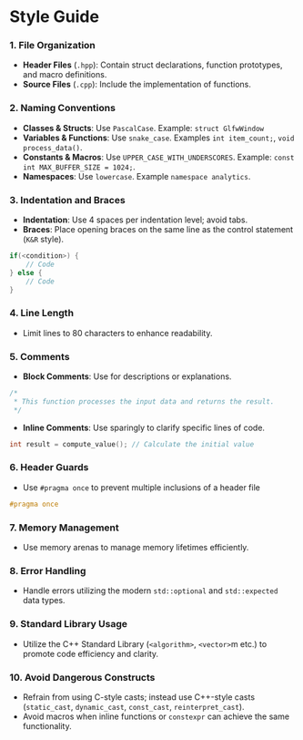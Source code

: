 # Style Guide

### 1. File Organization

- **Header Files** (`.hpp`): Contain struct declarations, function prototypes, and macro definitions.
- **Source Files** (`.cpp`): Include the implementation of functions.

### 2. Naming Conventions

- **Classes & Structs**: Use `PascalCase`. Example: `struct GlfwWindow`
- **Variables & Functions**: Use `snake_case`. Examples `int item_count;`, `void process_data()`.
- **Constants & Macros**: Use `UPPER_CASE_WITH_UNDERSCORES`. Example: `const int MAX_BUFFER_SIZE = 1024;`.
- **Namespaces**: Use `lowercase`. Example `namespace analytics`.

### 3. Indentation and Braces

- **Indentation**: Use 4 spaces per indentation level; avoid tabs.
- **Braces**: Place opening braces on the same line as the control statement (`K&R` style).

```C++
if(<condition>) {
    // Code
} else {
    // Code
}
```

### 4. Line Length

- Limit lines to 80 characters to enhance readability.

### 5. Comments

- **Block Comments**: Use for descriptions or explanations.

```C++
/*
 * This function processes the input data and returns the result.
 */
```
- **Inline Comments**: Use sparingly to clarify specific lines of code.

```C++
int result = compute_value(); // Calculate the initial value
```

### 6. Header Guards

- Use `#pragma once` to prevent multiple inclusions of a header file

```C++
#pragma once
```

### 7. Memory Management

- Use memory arenas to manage memory lifetimes efficiently.

### 8. Error Handling

- Handle errors utilizing the modern `std::optional` and `std::expected` data types.

### 9. Standard Library Usage

- Utilize the C++ Standard Library (`<algorithm>`, `<vector>`m etc.) to promote code efficiency and clarity.

### 10. Avoid Dangerous Constructs

- Refrain from using C-style casts; instead use C++-style casts (`static_cast`, `dynamic_cast`, `const_cast`, `reinterpret_cast`).
- Avoid macros when inline functions or `constexpr` can achieve the same functionality.
